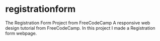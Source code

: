 # registrationform
The Registration Form Project from FreeCodeCamp
A responsive web design tutorial from FreeCodeCamp. In this project I made a Registration form webpage.
